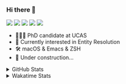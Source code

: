 ### Hi there 👋

[![](https://img.shields.io/badge/-Email-325180?logo=maildotru&logoColor=white&style=flat-square)](mailto://wang@tianshu.me)
[![](https://img.shields.io/badge/-GitHub-black?logo=GitHub&style=flat-square)](https://github.com/tshu-w)
[![](https://img.shields.io/badge/-Telegram-26a5e4?labelColor=fafafa&logo=telegram&style=flat-square)](https://t.me/tshu_w) 
[![](https://img.shields.io/badge/-Twitter-1da1f2?logo=Twitter&logoColor=white&style=flat-square)](https://twitter.com/tshu_w)
[![](https://komarev.com/ghpvc/?username=tshu-w&color=blueviolet&style=flat-square)]()



- 🧑🏻‍🎓 PhD candidate at UCAS
- 🔭 Currently interested in Entity Resolution
- 🛠 macOS & Emacs & ZSH
- 🚧 Under construction...

<details>

<summary>GitHub Stats</summary>

![Tianshu's GitHub stats](https://github-readme-stats.vercel.app/api?username=tshu-w&show_icons=true&theme=buefy&count_private=true)
  
</details>


<details>
  <summary>Wakatime Stats</summary>

  Currently, files accessed by tramp cannot be tracked by wakatime, see https://github.com/wakatime/wakatime-mode/issues/27
  <br>
  
<!--START_SECTION:waka-->
**I'm an Early 🐤** 

```text
🌞 Morning    85 commits     █████░░░░░░░░░░░░░░░░░░░░   20.33% 
🌆 Daytime    153 commits    █████████░░░░░░░░░░░░░░░░   36.6% 
🌃 Evening    169 commits    ██████████░░░░░░░░░░░░░░░   40.43% 
🌙 Night      11 commits     ░░░░░░░░░░░░░░░░░░░░░░░░░   2.63%

```
📅 **I'm Most Productive on Monday** 

```text
Monday       102 commits    ██████░░░░░░░░░░░░░░░░░░░   24.4% 
Tuesday      50 commits     ███░░░░░░░░░░░░░░░░░░░░░░   11.96% 
Wednesday    52 commits     ███░░░░░░░░░░░░░░░░░░░░░░   12.44% 
Thursday     48 commits     ██░░░░░░░░░░░░░░░░░░░░░░░   11.48% 
Friday       39 commits     ██░░░░░░░░░░░░░░░░░░░░░░░   9.33% 
Saturday     91 commits     █████░░░░░░░░░░░░░░░░░░░░   21.77% 
Sunday       36 commits     ██░░░░░░░░░░░░░░░░░░░░░░░   8.61%

```


📊 **This Week I Spent My Time On** 

```text
💬 Programming Languages: 
Emacs Lisp               14 hrs 40 mins      █████████░░░░░░░░░░░░░░░░   38.28% 
sh                       13 hrs 28 mins      ████████░░░░░░░░░░░░░░░░░   35.15% 
Org                      5 hrs 51 mins       ███░░░░░░░░░░░░░░░░░░░░░░   15.27% 
Other                    1 hr 54 mins        █░░░░░░░░░░░░░░░░░░░░░░░░   4.98% 
Python                   1 hr 40 mins        █░░░░░░░░░░░░░░░░░░░░░░░░   4.37%

🔥 Editors: 
Emacs                    24 hrs 32 mins      ████████████████░░░░░░░░░   64.04% 
Zsh                      13 hrs 28 mins      ████████░░░░░░░░░░░░░░░░░   35.15% 
Sublime Text             18 mins             ░░░░░░░░░░░░░░░░░░░░░░░░░   0.81%

🐱‍💻 Projects: 
emacs                    15 hrs 24 mins      ██████████░░░░░░░░░░░░░░░   40.21% 
Terminal                 11 hrs 29 mins      ███████░░░░░░░░░░░░░░░░░░   29.97% 
Unknown Project          7 hrs 35 mins       █████░░░░░░░░░░░░░░░░░░░░   19.82% 
dotfiles                 2 hrs 50 mins       █░░░░░░░░░░░░░░░░░░░░░░░░   7.41% 
multimodalER             24 mins             ░░░░░░░░░░░░░░░░░░░░░░░░░   1.08%

💻 Operating System: 
Mac                      35 hrs 16 mins      ███████████████████████░░   92.01% 
Linux                    3 hrs 3 mins        ██░░░░░░░░░░░░░░░░░░░░░░░   7.99%

```

**I Mostly Code in Python** 

```text
Python                   5 repos             ███████░░░░░░░░░░░░░░░░░░   27.78% 
JavaScript               3 repos             ████░░░░░░░░░░░░░░░░░░░░░   16.67% 
HTML                     2 repos             ██░░░░░░░░░░░░░░░░░░░░░░░   11.11% 
Emacs Lisp               2 repos             ██░░░░░░░░░░░░░░░░░░░░░░░   11.11% 
TeX                      2 repos             ██░░░░░░░░░░░░░░░░░░░░░░░   11.11%

```



 Last Updated on 01/07/2021
<!--END_SECTION:waka-->
</details>
